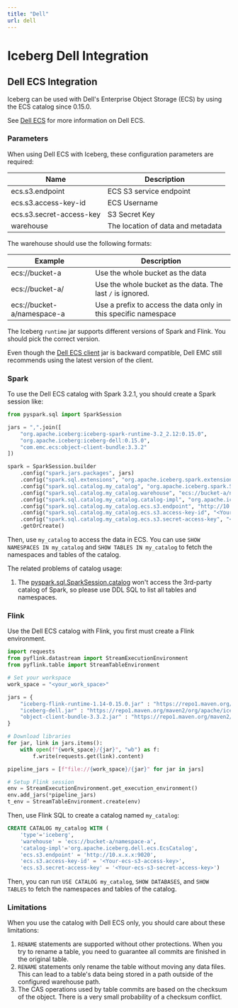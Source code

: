 ```yaml
---
title: "Dell"
url: dell
---
```

<!--
 - Licensed to the Apache Software Foundation (ASF) under one or more
 - contributor license agreements.  See the NOTICE file distributed with
 - this work for additional information regarding copyright ownership.
 - The ASF licenses this file to You under the Apache License, Version 2.0
 - (the "License"); you may not use this file except in compliance with
 - the License.  You may obtain a copy of the License at
 -
 -   http://www.apache.org/licenses/LICENSE-2.0
 -
 - Unless required by applicable law or agreed to in writing, software
 - distributed under the License is distributed on an "AS IS" BASIS,
 - WITHOUT WARRANTIES OR CONDITIONS OF ANY KIND, either express or implied.
 - See the License for the specific language governing permissions and
 - limitations under the License.
 -->


# Iceberg Dell Integration

## Dell ECS Integration

Iceberg can be used with Dell's Enterprise Object Storage (ECS) by using the ECS catalog since 0.15.0.

See [Dell ECS](https://www.dell.com/en-us/dt/storage/ecs/index.htm) for more information on Dell ECS.

### Parameters

When using Dell ECS with Iceberg, these configuration parameters are required:

| Name                     | Description                       |
| ------------------------ | --------------------------------- |
| ecs.s3.endpoint          | ECS S3 service endpoint           |
| ecs.s3.access-key-id     | ECS Username                      |
| ecs.s3.secret-access-key | S3 Secret Key                     |
| warehouse                | The location of data and metadata |

The warehouse should use the following formats:

| Example                    | Description                                                     |
| -------------------------- | --------------------------------------------------------------- |
| ecs://bucket-a             | Use the whole bucket as the data                                |
| ecs://bucket-a/            | Use the whole bucket as the data. The last `/` is ignored.      |
| ecs://bucket-a/namespace-a | Use a prefix to access the data only in this specific namespace |

The Iceberg `runtime` jar supports different versions of Spark and Flink. You should pick the correct version.

Even though the [Dell ECS client](https://github.com/EMCECS/ecs-object-client-java) jar is backward compatible, Dell EMC still recommends using the latest version of the client.

### Spark

To use the Dell ECS catalog with Spark 3.2.1, you should create a Spark session like:

```python
from pyspark.sql import SparkSession

jars = ",".join([
    "org.apache.iceberg:iceberg-spark-runtime-3.2_2.12:0.15.0",
    "org.apache.iceberg:iceberg-dell:0.15.0",
    "com.emc.ecs:object-client-bundle:3.3.2"
])

spark = SparkSession.builder
    .config("spark.jars.packages", jars)
    .config("spark.sql.extensions", "org.apache.iceberg.spark.extensions.IcebergSparkSessionExtensions")
    .config("spark.sql.catalog.my_catalog", "org.apache.iceberg.spark.SparkCatalog")
    .config("spark.sql.catalog.my_catalog.warehouse", "ecs://bucket-a/namespace-a")
    .config("spark.sql.catalog.my_catalog.catalog-impl", "org.apache.iceberg.dell.ecs.EcsCatalog")
    .config("spark.sql.catalog.my_catalog.ecs.s3.endpoint", "http://10.x.x.x:9020")
    .config("spark.sql.catalog.my_catalog.ecs.s3.access-key-id", "<Your-ecs-s3-access-key>")
    .config("spark.sql.catalog.my_catalog.ecs.s3.secret-access-key", "<Your-ecs-s3-secret-access-key>")
    .getOrCreate()
```

Then, use `my_catalog` to access the data in ECS. You can use `SHOW NAMESPACES IN my_catalog` and `SHOW TABLES IN my_catalog` to fetch the namespaces and tables of the catalog.

The related problems of catalog usage:

1. The [pyspark.sql.SparkSession.catalog](https://spark.apache.org/docs/latest/api/python/reference/api/pyspark.sql.SparkSession.catalog.html#pyspark.sql.SparkSession.catalog) won't access the 3rd-party catalog of Spark, so please use DDL SQL to list all tables and namespaces.


### Flink

Use the Dell ECS catalog with Flink, you first must create a Flink environment.

```python
import requests
from pyflink.datastream import StreamExecutionEnvironment
from pyflink.table import StreamTableEnvironment

# Set your workspace
work_space = "<your_work_space>"

jars = {
    "iceberg-flink-runtime-1.14-0.15.0.jar" : "https://repo1.maven.org/maven2/org/apache/iceberg/iceberg-flink-runtime-1.14/0.15.0/iceberg-flink-runtime-1.14-0.15.0.jar",
    "iceberg-dell.jar" : "https://repo1.maven.org/maven2/org/apache/iceberg/iceberg-dell/0.15.0/iceberg-dell-0.15.0.jar",
    "object-client-bundle-3.3.2.jar" : "https://repo1.maven.org/maven2/com/emc/ecs/object-client-bundle/3.3.2/object-client-bundle-3.3.2.jar",
}

# Download libraries
for jar, link in jars.items():
    with open(f"{work_space}/{jar}", "wb") as f:
        f.write(requests.get(link).content)

pipeline_jars = [f"file://{work_space}/{jar}" for jar in jars]

# Setup Flink session
env = StreamExecutionEnvironment.get_execution_environment()
env.add_jars(*pipeline_jars)
t_env = StreamTableEnvironment.create(env)
```

Then, use Flink SQL to create a catalog named `my_catalog`:

```SQL
CREATE CATALOG my_catalog WITH (
    'type'='iceberg',
    'warehouse' = 'ecs://bucket-a/namespace-a',
    'catalog-impl'='org.apache.iceberg.dell.ecs.EcsCatalog',
    'ecs.s3.endpoint' = 'http://10.x.x.x:9020',
    'ecs.s3.access-key-id' = '<Your-ecs-s3-access-key>',
    'ecs.s3.secret-access-key' = '<Your-ecs-s3-secret-access-key>')
```

Then, you can run `USE CATALOG my_catalog`, `SHOW DATABASES`, and `SHOW TABLES` to fetch the namespaces and tables of the catalog.

### Limitations

When you use the catalog with Dell ECS only, you should care about these limitations:

1. `RENAME` statements are supported without other protections. When you try to rename a table, you need to guarantee all commits are finished in the original table.
2. `RENAME` statements only rename the table without moving any data files. This can lead to a table's data being stored in a path outside of the configured warehouse path.
3. The CAS operations used by table commits are based on the checksum of the object. There is a very small probability of a checksum conflict.
